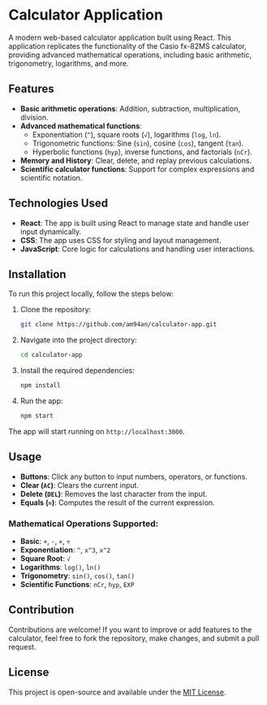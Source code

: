 
# Calculator Application

A modern web-based calculator application built using React. This application replicates the functionality of the Casio fx-82MS calculator, providing advanced mathematical operations, including basic arithmetic, trigonometry, logarithms, and more.

## Features

- **Basic arithmetic operations**: Addition, subtraction, multiplication, division.
- **Advanced mathematical functions**: 
  - Exponentiation (`^`), square roots (`√`), logarithms (`log`, `ln`).
  - Trigonometric functions: Sine (`sin`), cosine (`cos`), tangent (`tan`).
  - Hyperbolic functions (`hyp`), inverse functions, and factorials (`nCr`).
- **Memory and History**: Clear, delete, and replay previous calculations.
- **Scientific calculator functions**: Support for complex expressions and scientific notation.

## Technologies Used

- **React**: The app is built using React to manage state and handle user input dynamically.
- **CSS**: The app uses CSS for styling and layout management.
- **JavaScript**: Core logic for calculations and handling user interactions.

## Installation

To run this project locally, follow the steps below:

1. Clone the repository:
   ```bash
   git clone https://github.com/am94an/calculator-app.git
   ```

2. Navigate into the project directory:
   ```bash
   cd calculator-app
   ```

3. Install the required dependencies:
   ```bash
   npm install
   ```

4. Run the app:
   ```bash
   npm start
   ```

The app will start running on `http://localhost:3000`.

## Usage

- **Buttons**: Click any button to input numbers, operators, or functions.
- **Clear (`AC`)**: Clears the current input.
- **Delete (`DEL`)**: Removes the last character from the input.
- **Equals (`=`)**: Computes the result of the current expression.

### Mathematical Operations Supported:

- **Basic**: `+`, `-`, `×`, `÷`
- **Exponentiation**: `^`, `x^3`, `x^2`
- **Square Root**: `√`
- **Logarithms**: `log()`, `ln()`
- **Trigonometry**: `sin()`, `cos()`, `tan()`
- **Scientific Functions**: `nCr`, `hyp`, `EXP`

## Contribution

Contributions are welcome! If you want to improve or add features to the calculator, feel free to fork the repository, make changes, and submit a pull request.

## License

This project is open-source and available under the [MIT License](LICENSE).
